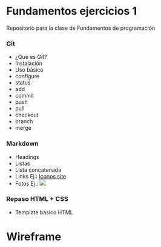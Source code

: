 
# Fundamentos ejercicios 1

Repositorio para la clase de Fundamentos de programación

### Git
- ¿Qué es Git?
- Instalación
- Uso básico
 - configure
 - status
 - add
 - commit
 - push
 - pull
 - checkout
 - branch
 - merge

### Markdown
- Headings
- Listas
 - Lista concatenada
- Links Ej.: [Iconos site](https://iconos.edu.mx)
- Fotos Ej.: ![](img/josecaos.live.2.jpg)

### Repaso HTML + CSS
- Template básico HTML
# Wireframe
